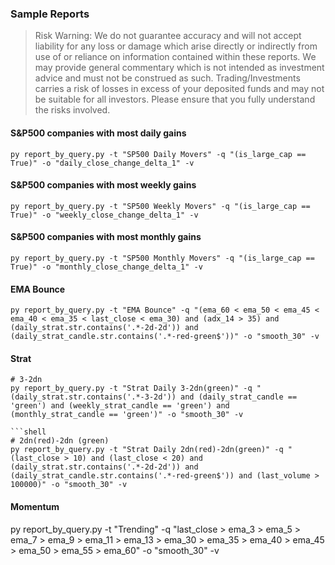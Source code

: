 ### Sample Reports

> Risk Warning: We do not guarantee accuracy and will not accept liability for any loss or damage which arise directly or indirectly from use of or reliance on information contained within these reports. We may provide general commentary which is not intended as investment advice and must not be construed as such. Trading/Investments carries a risk of losses in excess of your deposited funds and may not be suitable for all investors. Please ensure that you fully understand the risks involved.
 
#### S&P500 companies with most daily gains

```shell
py report_by_query.py -t "SP500 Daily Movers" -q "(is_large_cap == True)" -o "daily_close_change_delta_1" -v
```

#### S&P500 companies with most weekly gains

```shell
py report_by_query.py -t "SP500 Weekly Movers" -q "(is_large_cap == True)" -o "weekly_close_change_delta_1" -v
```

#### S&P500 companies with most monthly gains

```shell
py report_by_query.py -t "SP500 Monthly Movers" -q "(is_large_cap == True)" -o "monthly_close_change_delta_1" -v
```

#### EMA Bounce

```shell
py report_by_query.py -t "EMA Bounce" -q "(ema_60 < ema_50 < ema_45 < ema_40 < ema_35 < last_close < ema_30) and (adx_14 > 35) and (daily_strat.str.contains('.*-2d-2d')) and (daily_strat_candle.str.contains('.*-red-green$'))" -o "smooth_30" -v
```

#### Strat

```shell
# 3-2dn
py report_by_query.py -t "Strat Daily 3-2dn(green)" -q "(daily_strat.str.contains('.*-3-2d')) and (daily_strat_candle == 'green') and (weekly_strat_candle == 'green') and (monthly_strat_candle == 'green')" -o "smooth_30" -v

```shell
# 2dn(red)-2dn (green)
py report_by_query.py -t "Strat Daily 2dn(red)-2dn(green)" -q "(last_close > 10) and (last_close < 20) and (daily_strat.str.contains('.*-2d-2d')) and (daily_strat_candle.str.contains('.*-red-green$')) and (last_volume > 100000)" -o "smooth_30" -v
```

#### Momentum

py report_by_query.py -t "Trending" -q "last_close > ema_3 > ema_5 > ema_7 > ema_9 > ema_11 > ema_13 > ema_30 > ema_35 > ema_40 > ema_45 > ema_50 > ema_55 > ema_60" -o "smooth_30" -v
